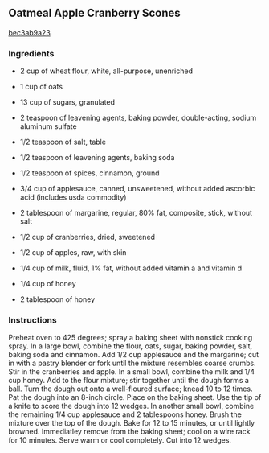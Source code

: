 ## Oatmeal Apple Cranberry Scones

[bec3ab9a23](https://recipeland.com/recipe/v/oatmeal-apple-cranberry-scones-37086)

### Ingredients

 - 2 cup of wheat flour, white, all-purpose, unenriched

 - 1 cup of oats

 - 13 cup of sugars, granulated

 - 2 teaspoon of leavening agents, baking powder, double-acting, sodium aluminum sulfate

 - 1/2 teaspoon of salt, table

 - 1/2 teaspoon of leavening agents, baking soda

 - 1/2 teaspoon of spices, cinnamon, ground

 - 3/4 cup of applesauce, canned, unsweetened, without added ascorbic acid (includes usda commodity)

 - 2 tablespoon of margarine, regular, 80% fat, composite, stick, without salt

 - 1/2 cup of cranberries, dried, sweetened

 - 1/2 cup of apples, raw, with skin

 - 1/4 cup of milk, fluid, 1% fat, without added vitamin a and vitamin d

 - 1/4 cup of honey

 - 2 tablespoon of honey

### Instructions

Preheat oven to 425 degrees; spray a baking sheet with nonstick cooking spray. In a large bowl, combine the flour, oats, sugar, baking powder, salt, baking soda and cinnamon. Add 1/2 cup applesauce and the margarine; cut in with a pastry blender or fork until the mixture resembles coarse crumbs. Stir in the cranberries and apple. In a small bowl, combine the milk and 1/4 cup honey. Add to the flour mixture; stir together until the dough forms a ball. Turn the dough out onto a well-floured surface; knead 10 to 12 times. Pat the dough into an 8-inch circle. Place on the baking sheet. Use the tip of a knife to score the dough into 12 wedges. In another small bowl, combine the remaining 1/4 cup applesauce and 2 tablespoons honey. Brush the mixture over the top of the dough. Bake for 12 to 15 minutes, or until lightly browned. Immediatley remove from the baking sheet; cool on a wire rack for 10 minutes. Serve warm or cool completely. Cut into 12 wedges.